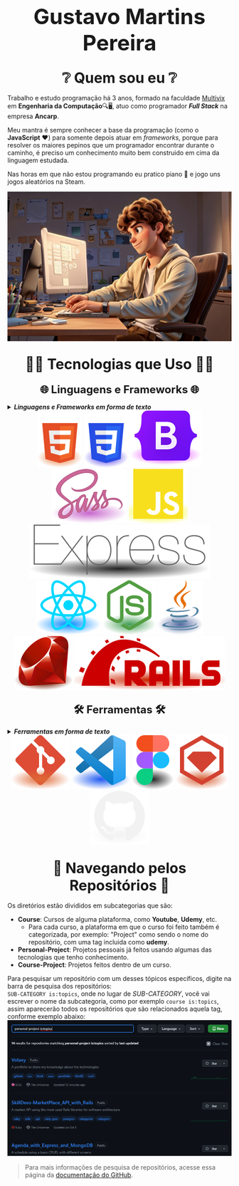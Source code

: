 <h1 align="center">
    <font size="7">Gustavo Martins Pereira</font>
</h1>

<h2 align="center">
    <font size="6">❔ Quem sou eu ❔</font>
</h2>

<div class="introduction">
    <p>Trabalho e estudo programação há 3 anos, formado na faculdade <a href="https://multivix.edu.br/"
            target="_blank" rel="external">Multivix</a> em <strong>Engenharia da Computação</strong>🔍🖥️, atuo como
        programador <strong><i>Full Stack</i></strong> na empresa <strong>Ancarp</strong>.</p>
    <p>Meu mantra é sempre conhecer a base da programação (como o <b>JavaScript</b> ❤) para somente depois atuar em
        <i>frameworks</i>, porque para resolver os maiores pepinos que um programador encontrar durante o caminho, é
        preciso um conhecimento muito bem construido em cima da linguagem estudada.</p>
    <p>Nas horas em que não estou programando eu pratico piano 🎹 e jogo uns jogos aleatórios na Steam.</p>
    <img src="./images/profile.jpg" alt="Foto de perfil de mim com cabelo cacheado castanho">
</div>

<h2 align="center">
    <font size="6">👨‍💻 Tecnologias que Uso 👨‍💻</font>
</h2>

<h3 align="center">
    <font size="5">🌐 Linguagens e Frameworks 🌐</font>
</h3>

<details>
    <summary><b><i>Linguagens e Frameworks em forma de texto</i></b></summary>

    * HTML5
    * CSS3
    * Bootstrap
    * SASS
    * JavaScript
    * Express
    * React
    * NodeJS
    * Java
    * Ruby
    * Ruby on Rails
</details>

<div class="technologies" align="center">
    <img class="technologies__icon" src="./images/icons/html-5.svg" alt="Logo do HTML5">
    <img class="technologies__icon" src="./images/icons/css-3.svg" alt="Logo do CSS3">
    <img class="technologies__icon" src="./images/icons/bootstrap.svg" alt="Logo do Bootstrap">
    <img class="technologies__icon" src="./images/icons/sass.svg" alt="Logo do SASS">
    <img class="technologies__icon" src="./images/icons/javascript.svg" alt="Logo do JavaScript">
    <img class="technologies__icon" src="./images/icons/express.svg" alt="Logo do Express">
    <img class="technologies__icon" src="./images/icons/react.svg" alt="Logo do React">
    <img class="technologies__icon" src="./images/icons/nodejs.svg" alt="Logo do NodeJs">
    <img class="technologies__icon" src="./images/icons/java.svg" alt="Logo do Java">
    <img class="technologies__icon" src="./images/icons/ruby.svg" alt="Logo do Ruby">
    <img class="technologies__icon" src="./images/icons/rails.svg" alt="Logo do Ruby on Rails">
</div>

<h3 align="center">
    <font size="5">🛠️ Ferramentas 🛠️</font>
</h3>

<details>
    <summary><b><i>Ferramentas em forma de texto</i></b></summary>

    * Git
    * Visual Studio Code
    * Figma
    * Ruby Gems
    * Github
</details>

<div class="technologies" align="center">
    <img class="technologies__icon" src="./images/icons/git.svg" alt="Logo do Git">
    <img class="technologies__icon" src="./images/icons/vscode.svg" alt="Logo do VS Code">
    <img class="technologies__icon" src="./images/icons/figma.svg" alt="Logo do VS Code">
    <img class="technologies__icon" src="./images/icons/ruby-gems.svg" alt="Logo do Ruby Gems">
    <img class="technologies__icon" src="./images/icons/github.svg" alt="Logo do Github">
</div>

<h2 align="center">
    <font size="6">🚢 Navegando pelos Repositórios 🚢</font>
</h2>

Os diretórios estão divididos em subcategorias que são:
* **Course**: Cursos de alguma plataforma, como **Youtube**, **Udemy**, etc.
    * Para cada curso, a plataforma em que o curso foi feito também é categorizada, por exemplo: "Project" como sendo o nome do repositório, com uma tag incluida como **udemy**.
* **Personal-Project**: Projetos pessoais já feitos usando algumas das tecnologias que tenho conhecimento.
* **Course-Project**: Projetos feitos dentro de um curso.

Para pesquisar um repositório com um desses tópicos específicos, digite na barra de pesquisa dos repositórios:</br>
`SUB-CATEGORY is:topics`, onde no lugar de *SUB-CATEGORY*, você vai escrever o nome da subcategoria, como por exemplo
`course is:topics`, assim aparecerão todos os repositórios que são relacionados aquela tag, conforme exemplo abaixo:</br>
![Na página de "repositórios" está escrito "personal-project is:topics" na caixa de pesquisa, retornando somente os repositórios que contem essa tag](./images/search-repo-github-example.png)

> Para mais informações de pesquisa de repositórios, acesse essa página da [documentação do
GitHub](https://docs.github.com/pt/search-github/searching-on-github/searching-for-repositories).